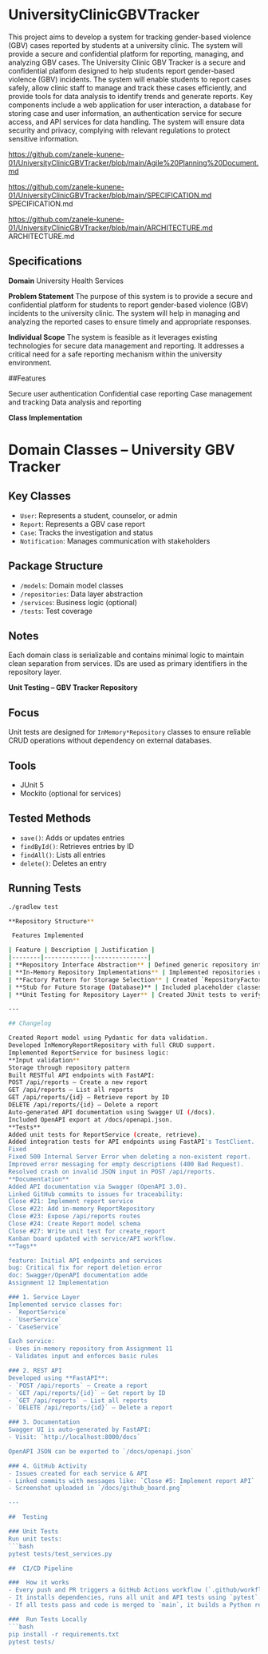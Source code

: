 # UniversityClinicGBVTracker
This project aims to develop a system for tracking gender-based violence (GBV) cases reported by students at a university clinic. The system will provide a secure and confidential platform for reporting, managing, and analyzing GBV cases.
The University Clinic GBV Tracker is a secure and confidential platform designed to help students report gender-based violence (GBV) incidents. The system will enable students to report cases safely, allow clinic staff to manage and track these cases efficiently, and provide tools for data analysis to identify trends and generate reports. Key components include a web application for user interaction, a database for storing case and user information, an authentication service for secure access, and API services for data handling. The system will ensure data security and privacy, complying with relevant regulations to protect sensitive information.

https://github.com/zanele-kunene-01/UniversityClinicGBVTracker/blob/main/Agile%20Planning%20Document.md

https://github.com/zanele-kunene-01/UniversityClinicGBVTracker/blob/main/SPECIFICATION.md SPECIFICATION.md

https://github.com/zanele-kunene-01/UniversityClinicGBVTracker/blob/main/ARCHITECTURE.md ARCHITECTURE.md

## Specifications

**Domain**
University Health Services

**Problem Statement**
The purpose of this system is to provide a secure and confidential platform for students to report gender-based violence (GBV) incidents to the university clinic. The system will help in managing and analyzing the reported cases to ensure timely and appropriate responses.

**Individual Scope**
The system is feasible as it leverages existing technologies for secure data management and reporting. It addresses a critical need for a safe reporting mechanism within the university environment.

##Features

Secure user authentication
Confidential case reporting
Case management and tracking
Data analysis and reporting

 **Class Implementation**

# Domain Classes – University GBV Tracker

## Key Classes
- `User`: Represents a student, counselor, or admin
- `Report`: Represents a GBV case report
- `Case`: Tracks the investigation and status
- `Notification`: Manages communication with stakeholders

## Package Structure
- `/models`: Domain model classes
- `/repositories`: Data layer abstraction
- `/services`: Business logic (optional)
- `/tests`: Test coverage

## Notes
Each domain class is serializable and contains minimal logic to maintain clean separation from services. IDs are used as primary identifiers in the repository layer.

**Unit Testing – GBV Tracker Repository** 

## Focus
Unit tests are designed for `InMemory*Repository` classes to ensure reliable CRUD operations without dependency on external databases.

## Tools
- JUnit 5
- Mockito (optional for services)

## Tested Methods
- `save()`: Adds or updates entries
- `findById()`: Retrieves entries by ID
- `findAll()`: Lists all entries
- `delete()`: Deletes an entry

## Running Tests

```bash
./gradlew test

**Repository Structure**

 Features Implemented

| Feature | Description | Justification |
|--------|-------------|---------------|
| **Repository Interface Abstraction** | Defined generic repository interfaces for key entities (e.g., `ReportRepository`, `UserRepository`). | Promotes **code reusability**, **loose coupling**, and easier unit testing. |
| **In-Memory Repository Implementations** | Implemented repositories using `HashMap` for runtime data storage. | Enables **quick development** and **testability** without requiring a database. |
| **Factory Pattern for Storage Selection** | Created `RepositoryFactory` to dynamically instantiate repository types. | **Encapsulates object creation** and allows **extensibility** for future storage backends. |
| **Stub for Future Storage (Database)** | Included placeholder classes for database repositories (e.g., `DatabaseReportRepository`). | **Future-proofs** the system by planning for external storage integration. |
| **Unit Testing for Repository Layer** | Created JUnit tests to verify in-memory CRUD operations. | Ensures **reliability**, **test coverage**, and **early detection** of defects. |

---

## Changelog

Created Report model using Pydantic for data validation.
Developed InMemoryReportRepository with full CRUD support.
Implemented ReportService for business logic:
**Input validation**
Storage through repository pattern
Built RESTful API endpoints with FastAPI:
POST /api/reports — Create a new report
GET /api/reports — List all reports
GET /api/reports/{id} — Retrieve report by ID
DELETE /api/reports/{id} — Delete a report
Auto-generated API documentation using Swagger UI (/docs).
Included OpenAPI export at /docs/openapi.json.
**Tests**
Added unit tests for ReportService (create, retrieve).
Added integration tests for API endpoints using FastAPI's TestClient.
Fixed
Fixed 500 Internal Server Error when deleting a non-existent report.
Improved error messaging for empty descriptions (400 Bad Request).
Resolved crash on invalid JSON input in POST /api/reports.
**Documentation**
Added API documentation via Swagger (OpenAPI 3.0).
Linked GitHub commits to issues for traceability:
Close #21: Implement report service
Close #22: Add in-memory ReportRepository
Close #23: Expose /api/reports routes
Close #24: Create Report model schema
Close #27: Write unit test for create_report
Kanban board updated with service/API workflow.
**Tags**

feature: Initial API endpoints and services
bug: Critical fix for report deletion error
doc: Swagger/OpenAPI documentation adde
Assignment 12 Implementation

### 1. Service Layer
Implemented service classes for:
- `ReportService`
- `UserService`
- `CaseService`

Each service:
- Uses in-memory repository from Assignment 11
- Validates input and enforces basic rules

### 2. REST API
Developed using **FastAPI**:
- `POST /api/reports` – Create a report
- `GET /api/reports/{id}` – Get report by ID
- `GET /api/reports` – List all reports
- `DELETE /api/reports/{id}` – Delete a report

### 3. Documentation
Swagger UI is auto-generated by FastAPI:
- Visit: `http://localhost:8000/docs`

OpenAPI JSON can be exported to `/docs/openapi.json`

### 4. GitHub Activity
- Issues created for each service & API
- Linked commits with messages like: `Close #5: Implement report API`
- Screenshot uploaded in `/docs/github_board.png`

---

##  Testing

### Unit Tests
Run unit tests:
```bash
pytest tests/test_services.py

##  CI/CD Pipeline

###  How it works
- Every push and PR triggers a GitHub Actions workflow (`.github/workflows/ci.yml`).
- It installs dependencies, runs all unit and API tests using `pytest`.
- If all tests pass and code is merged to `main`, it builds a Python release package (`dist/*.whl`) and uploads it as an artifact.

###  Run Tests Locally
```bash
pip install -r requirements.txt
pytest tests/



